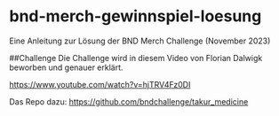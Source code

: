 # bnd-merch-gewinnspiel-loesung
Eine Anleitung zur Lösung der BND Merch Challenge (November 2023)

##Challenge
Die Challenge wird in diesem Video von Florian Dalwigk beworben und genauer erklärt.

https://www.youtube.com/watch?v=hjTRV4Fz0DI

Das Repo dazu: https://github.com/bndchallenge/takur_medicine
